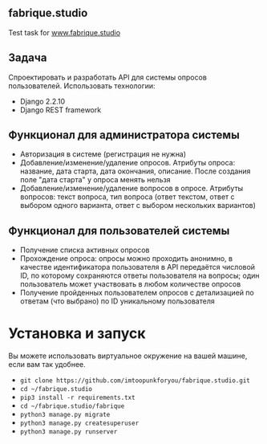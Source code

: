 ## fabrique.studio
Test task for www.fabrique.studio

## Задача
Спроектировать и разработать API для системы опросов пользователей.
Использовать технологии:
* Django 2.2.10
* Django REST framework

## Функционал для администратора системы
* Авторизация в системе (регистрация не нужна)
* Добавление/изменение/удаление опросов. Атрибуты опроса: название, дата старта, дата окончания, описание. После создания поле "дата старта" у опроса менять нельзя
* Добавление/изменение/удаление вопросов в опросе. Атрибуты вопросов: текст вопроса, тип вопроса (ответ текстом, ответ с выбором одного варианта, ответ с выбором нескольких вариантов)

## Функционал для пользователей системы
* Получение списка активных опросов
* Прохождение опроса: опросы можно проходить анонимно, в качестве идентификатора пользователя в API передаётся числовой ID, по которому сохраняются ответы пользователя на вопросы; один пользователь может участвовать в любом количестве опросов
* Получение пройденных пользователем опросов с детализацией по ответам (что выбрано) по ID уникальному пользователя

# Установка и запуск
Вы можете использовать виртуальное окружение на вашей машине, если вам так удобнее.

* ``git clone https://github.com/imtoopunkforyou/fabrique.studio.git``
* ``cd ~/fabrique.studio``
* ``pip3 install -r requirements.txt``
* ``cd ~/fabrique.studio/fabrique``
* ``python3 manage.py migrate``
* ``python3 manage.py createsuperuser``
* ``python3 manage.py runserver``
